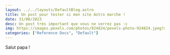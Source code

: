 ```yaml
---
layout: ../../layouts/DefaultBlog.astro
title: Un post pour tester si mon site Astro marche !
date: 31/08/2023
desc: Un post très important que vous ne verrez pas :c
img: https://images.pexels.com/photos/924824/pexels-photo-924824.jpeg?auto=compress&cs=tinysrgb&w=1260&h=750&dpr=1
categories: ["Reference Docs", "Default"]
---
```


Salut papa !
